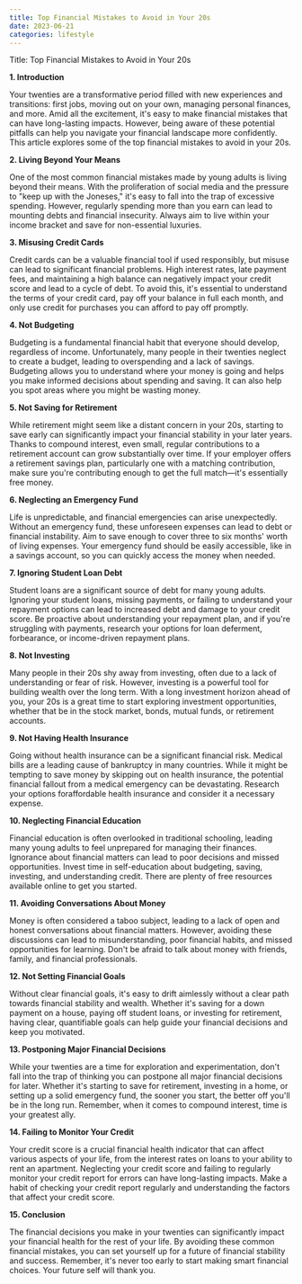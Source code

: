 ```yaml
---
title: Top Financial Mistakes to Avoid in Your 20s
date: 2023-06-21
categories: lifestyle
---
```


Title: Top Financial Mistakes to Avoid in Your 20s

**1. Introduction**

Your twenties are a transformative period filled with new experiences and transitions: first jobs, moving out on your own, managing personal finances, and more. Amid all the excitement, it's easy to make financial mistakes that can have long-lasting impacts. However, being aware of these potential pitfalls can help you navigate your financial landscape more confidently. This article explores some of the top financial mistakes to avoid in your 20s.

**2. Living Beyond Your Means**

One of the most common financial mistakes made by young adults is living beyond their means. With the proliferation of social media and the pressure to "keep up with the Joneses," it's easy to fall into the trap of excessive spending. However, regularly spending more than you earn can lead to mounting debts and financial insecurity. Always aim to live within your income bracket and save for non-essential luxuries.

**3. Misusing Credit Cards**

Credit cards can be a valuable financial tool if used responsibly, but misuse can lead to significant financial problems. High interest rates, late payment fees, and maintaining a high balance can negatively impact your credit score and lead to a cycle of debt. To avoid this, it's essential to understand the terms of your credit card, pay off your balance in full each month, and only use credit for purchases you can afford to pay off promptly.

**4. Not Budgeting**

Budgeting is a fundamental financial habit that everyone should develop, regardless of income. Unfortunately, many people in their twenties neglect to create a budget, leading to overspending and a lack of savings. Budgeting allows you to understand where your money is going and helps you make informed decisions about spending and saving. It can also help you spot areas where you might be wasting money.

**5. Not Saving for Retirement**

While retirement might seem like a distant concern in your 20s, starting to save early can significantly impact your financial stability in your later years. Thanks to compound interest, even small, regular contributions to a retirement account can grow substantially over time. If your employer offers a retirement savings plan, particularly one with a matching contribution, make sure you're contributing enough to get the full match—it's essentially free money.

**6. Neglecting an Emergency Fund**

Life is unpredictable, and financial emergencies can arise unexpectedly. Without an emergency fund, these unforeseen expenses can lead to debt or financial instability. Aim to save enough to cover three to six months' worth of living expenses. Your emergency fund should be easily accessible, like in a savings account, so you can quickly access the money when needed.

**7. Ignoring Student Loan Debt**

Student loans are a significant source of debt for many young adults. Ignoring your student loans, missing payments, or failing to understand your repayment options can lead to increased debt and damage to your credit score. Be proactive about understanding your repayment plan, and if you're struggling with payments, research your options for loan deferment, forbearance, or income-driven repayment plans.

**8. Not Investing**

Many people in their 20s shy away from investing, often due to a lack of understanding or fear of risk. However, investing is a powerful tool for building wealth over the long term. With a long investment horizon ahead of you, your 20s is a great time to start exploring investment opportunities, whether that be in the stock market, bonds, mutual funds, or retirement accounts.

**9. Not Having Health Insurance**

Going without health insurance can be a significant financial risk. Medical bills are a leading cause of bankruptcy in many countries. While it might be tempting to save money by skipping out on health insurance, the potential financial fallout from a medical emergency can be devastating. Research your options foraffordable health insurance and consider it a necessary expense.

**10. Neglecting Financial Education**

Financial education is often overlooked in traditional schooling, leading many young adults to feel unprepared for managing their finances. Ignorance about financial matters can lead to poor decisions and missed opportunities. Invest time in self-education about budgeting, saving, investing, and understanding credit. There are plenty of free resources available online to get you started.

**11. Avoiding Conversations About Money**

Money is often considered a taboo subject, leading to a lack of open and honest conversations about financial matters. However, avoiding these discussions can lead to misunderstanding, poor financial habits, and missed opportunities for learning. Don't be afraid to talk about money with friends, family, and financial professionals.

**12. Not Setting Financial Goals**

Without clear financial goals, it's easy to drift aimlessly without a clear path towards financial stability and wealth. Whether it's saving for a down payment on a house, paying off student loans, or investing for retirement, having clear, quantifiable goals can help guide your financial decisions and keep you motivated.

**13. Postponing Major Financial Decisions**

While your twenties are a time for exploration and experimentation, don't fall into the trap of thinking you can postpone all major financial decisions for later. Whether it's starting to save for retirement, investing in a home, or setting up a solid emergency fund, the sooner you start, the better off you'll be in the long run. Remember, when it comes to compound interest, time is your greatest ally.

**14. Failing to Monitor Your Credit**

Your credit score is a crucial financial health indicator that can affect various aspects of your life, from the interest rates on loans to your ability to rent an apartment. Neglecting your credit score and failing to regularly monitor your credit report for errors can have long-lasting impacts. Make a habit of checking your credit report regularly and understanding the factors that affect your credit score.

**15. Conclusion**

The financial decisions you make in your twenties can significantly impact your financial health for the rest of your life. By avoiding these common financial mistakes, you can set yourself up for a future of financial stability and success. Remember, it's never too early to start making smart financial choices. Your future self will thank you.